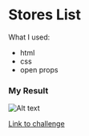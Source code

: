 # Stores List

What I used:

- html
- css
- open props

### My Result

![Alt text](./images/profile-header.png "a title")

[Link to challenge](https://uidesigndaily.com/posts/figma-profile-page-header-card-day-1580)
